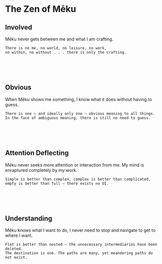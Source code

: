 # The Zen of Mēku

## Involved

Mēku never gets between me and what I am crafting.

```
There is no me, no world, no leisure, no work,
no within, no without . . . there is only the crafting.
```

<br/><br/><br/>

## Obvious

When Mēku shows me something, I know what it does without having to guess.

```
There is one — and ideally only one — obvious meaning to all things.
In the face of ambiguous meaning, there is still no need to guess.
```

<br/><br/><br/>

## Attention Deflecting

Mēku never seeks more attention or interaction from me.  My mind is enraptured
completely by my work.

```
Simple is better than complex, complex is better than complicated,
empty is better than full — there exists no UI.
```

<br/><br/><br/>

## Understanding

Mēku knows what I want to do, I never need to stop and navigate to get to where I
want.

```
Flat is better than nested — the unnecessary intermediaries have been deleted.
The destination is one. The paths are many, yet meandering paths do not exist.
```

<br/><br/><br/>
